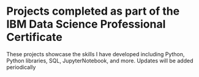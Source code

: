 # Projects completed as part of the IBM Data Science Professional Certificate

These projects showcase the skills I have developed including Python, Python libraries, SQL, JupyterNotebook, and more. 
Updates will be added periodically
